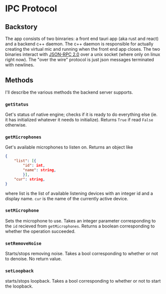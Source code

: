 # IPC Protocol

## Backstory
The app consists of two binraries: a front end tauri app (aka rust and react)
and a backend c++ daemon. The c++ daemon is responsible for actually creating
the virtual mic and running when the front end app closes. The two binaries
interact with [JSON-RPC 2.0](https://www.jsonrpc.org/specification) over a unix
socket (where only on linux right now). The "over the wire" protocol is just
json messages terminated with newlines.

## Methods
I'll describe the various methods the backend server supports.

### `getStatus`
Get's status of native engine; checks if it is ready to do everything else
(ie. it has initialized whatever it needs to initialize). Returns `True` if read
`False` otherwise.

### `getMicrophones`
Get's available microphones to listen on. Returns an object like
```json
{
	"list": [{
		"id": int,
		"name": string,
		}],
	"cur": string,
}
```
where list is the list of available listening devices with an integer id and a
display name. `cur` is the name of the currently active device.

### `setMicrophone`
Sets the microphone to use. Takes an integer parameter corresponding to the `id`
recieved from `getMicrophones`. Returns a boolean corresponding to whether the
operation succeeded.

### `setRemoveNoise`
Starts/stops removing noise. Takes a bool corresponding to whether or not to denoise.
No return value.

### `setLoopback`
starts/stops loopback. Takes a bool corresponding to whether or not to start the loopback.
